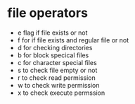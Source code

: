 # file operators

* e flag if file exists or not
* f for if file exists and regular file or not
* d for checking directories
* b for block specical files
* c for character special files
* s to check file empty or not
* r to check read permission
* w to check write permission
* x to check execute permssion
